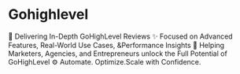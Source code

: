 # Gohighlevel
🚀 Delivering In-Depth GoHighLevel Reviews ✨ Focused on Advanced Features, Real-World Use Cases, &amp;Performance Insights 🎯 Helping Marketers, Agencies, and Entrepreneurs unlock the Full Potential of GoHighLevel ⚙️ Automate. Optimize.Scale with Confidence.
